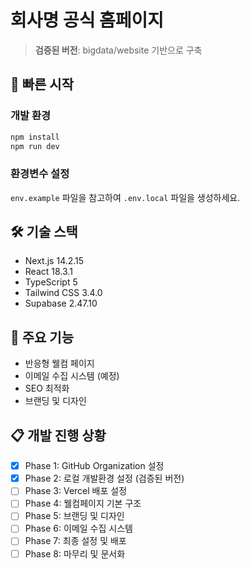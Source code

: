# 회사명 공식 홈페이지

> **검증된 버전**: bigdata/website 기반으로 구축

## 🚀 빠른 시작

### 개발 환경
```bash
npm install
npm run dev
```

### 환경변수 설정
`env.example` 파일을 참고하여 `.env.local` 파일을 생성하세요.

## 🛠️ 기술 스택
- Next.js 14.2.15
- React 18.3.1
- TypeScript 5
- Tailwind CSS 3.4.0
- Supabase 2.47.10

## 📝 주요 기능
- 반응형 웰컴 페이지
- 이메일 수집 시스템 (예정)
- SEO 최적화
- 브랜딩 및 디자인

## 📋 개발 진행 상황
- [x] Phase 1: GitHub Organization 설정
- [x] Phase 2: 로컬 개발환경 설정 (검증된 버전)
- [ ] Phase 3: Vercel 배포 설정
- [ ] Phase 4: 웰컴페이지 기본 구조
- [ ] Phase 5: 브랜딩 및 디자인
- [ ] Phase 6: 이메일 수집 시스템
- [ ] Phase 7: 최종 설정 및 배포
- [ ] Phase 8: 마무리 및 문서화
